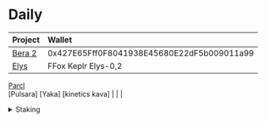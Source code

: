 # Daily

| Project                                       | Wallet              | Notes     |
| :--------                                     | :--------           | :-------- |
[Bera 2](https://artio.faucet.berachain.com/)   | 0x427E65Fff0F8041938E45680E22dF5b009011a99
[Elys](https://testnet.elys.network/faucet)     | FFox Keplr Elys-0,2   | 
[Parcl](app.parcl.com)      
[Pulsara]
[Yaka]
[kinetics kava]
|                                               |                     | 
  

<details>

  <summary>Staking</summary>

✔️ ✅ ❌ ⚠️ ℹ️

| Project                                       | Wallet              | Notes     |
| :--------                                     | :--------           | :-------- |
[Black Panther](https://hub.blackpanther.fi/stake) | pic16f874

</details>
